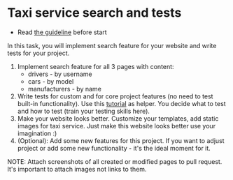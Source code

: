 # Taxi service search and tests

- Read [the guideline](https://github.com/mate-academy/py-task-guideline/blob/main/README.md) before start

In this task, you will implement search feature for your website and write tests for your project.

1. Implement search feature for all 3 pages with content:
   - drivers - by username
   - cars - by model
   - manufacturers - by name
2. Write tests for custom and for core project features (no need to test built-in functionality).
   Use this [tutorial](https://developer.mozilla.org/en-US/docs/Learn/Server-side/Django/Testing) as helper.
   You decide what to test and how to test (train your testing skills here).
3. Make your website looks better. Customize your templates, add static images for taxi service.
   Just make this website looks better use your imagination :)
4. (Optional): Add some new features for this project. If you want to adjust project or add some
   new functionality - it's the ideal moment for it.

NOTE: Attach screenshots of all created or modified pages to pull request. It's important to attach images not links to them.
